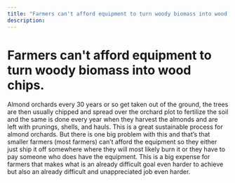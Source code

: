 ```yaml
---
title: "Farmers can't afford equipment to turn woody biomass into wood chips"
description: ‎
---
```


# Farmers can't afford equipment to turn woody biomass into wood chips.
Almond orchards every 30 years or so get taken out of the ground, the trees are then usually chipped and spread over the orchard plot to fertilize the soil and the same is done every year when they harvest the almonds and are left with prunings, shells, and hauls. This is a great sustainable process for almond orchards. But there is one big problem with this and that’s that smaller farmers (most farmers) can’t afford the equipment so they either just ship it off somewhere where they will most likely burn it or they have to pay someone who does have the equipment. This is a big expense for farmers that makes what is an already difficult goal even harder to achieve but also an already difficult and unappreciated job even harder. 
